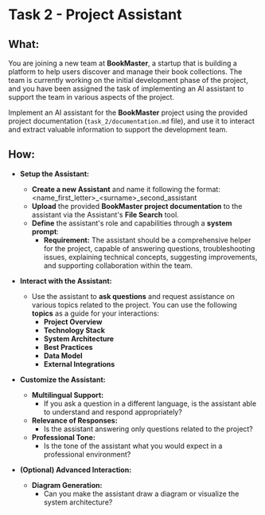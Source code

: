 # Task 2 - Project Assistant

## What:

You are joining a new team at **BookMaster**, a startup that is building a platform to help users discover and manage their book collections. The team is currently working on the initial development phase of the project, and you have been assigned the task of implementing an AI assistant to support the team in various aspects of the project.

Implement an AI assistant for the **BookMaster** project using the provided project documentation (`task_2/documentation.md` file), and use it to interact and extract valuable information to support the development team.

## How:

- **Setup the Assistant:**
  - **Create a new Assistant** and name it following the format: \<name_first_letter\>_\<surname\>_second_assistant
  - **Upload** the provided **BookMaster project documentation** to the assistant via the Assistant's **File Search** tool.
  - **Define** the assistant's role and capabilities through a **system prompt**:
    - **Requirement:** The assistant should be a comprehensive helper for the project, capable of answering questions, troubleshooting issues, explaining technical concepts, suggesting improvements, and supporting collaboration within the team.

- **Interact with the Assistant:**

  - Use the assistant to **ask questions** and request assistance on various topics related to the project. You can use the following **topics** as a guide for your interactions:
    - **Project Overview**
    - **Technology Stack**
    - **System Architecture**
    - **Best Practices**
    - **Data Model**
    - **External Integrations**

- **Customize the Assistant:**

  - **Multilingual Support:**
    - If you ask a question in a different language, is the assistant able to understand and respond appropriately?
  - **Relevance of Responses:**
    - Is the assistant answering only questions related to the project?
  - **Professional Tone:**
    - Is the tone of the assistant what you would expect in a professional environment?

- **(Optional) Advanced Interaction:**

  - **Diagram Generation:**
    - Can you make the assistant draw a diagram or visualize the system architecture?
